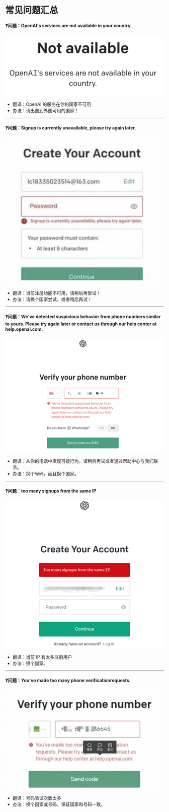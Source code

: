 <span id="hidden-autonumber"></span>

<h1 class="article-title no-number">常见问题汇总</h1>

#### ❓问题：OpenAI's services are not available in your country.

<img src="assets/image-20230301170116203.png" alt="image-20230301170116203" style="width:500px;" />

- 翻译：OpenAI 的服务在你的国家不可用
- 办法：请出国到外国可用的国家！

---

#### ❓问题：Signup is currently unavailable, please try again later.

<img src="assets/image-20230301170445400.png" alt="image-20230301170445400" style="width:500px;" />

- 翻译：当前注册功能不可用，请稍后再尝试！
- 办法：请换个国家尝试，或者稍后再试！

---

#### ❓问题：We've detected suspicious behavior from phone numbers similar to yours. Please try again later or contact us through our help center at help.openai.com.

<img src="assets/46b2a6582ae59131d6eabc40b670d4d8.png" alt="img" style="width:500px;" />

- 翻译：从你的电话中发现可疑行为。请稍后再试或者通过帮助中心与我们联系。
- 办法：换个号码，而且换个国家。

---

#### ❓问题：too many signups from the same IP

<img src="assets/617dc3e5f46f258112f56dc5e9fc3670.png" alt="img" style="width:500px;" />

- 翻译：当前 IP 有太多注册用户
- 办法：换个国家。

---

#### ❓问题：You've made too many phone verificationrequests.

<img src="assets/image-20230301170925630.png" alt="image-20230301170925630" style="width:500px;" />

- 翻译：号码验证次数太多
- 办法：换个国家或号码，保证国家和号码一致。
